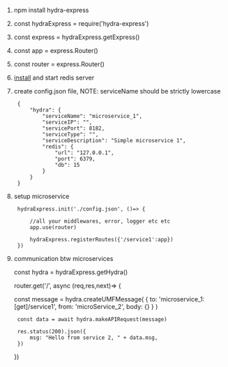 1. npm install hydra-express
2. const hydraExpress = require('hydra-express')
3. const express = hydraExpress.getExpress()

4. const app = express.Router()
5. const router = express.Router()

6. [install](https://github.com/microsoftarchive/redis/releases/latest) and start redis server

7. create config.json file, NOTE: serviceName should be strictly lowercase

        {
            "hydra": {
                "serviceName": "microservice_1",  
                "serviceIP": "",
                "servicePort": 8182,
                "serviceType": "",
                "serviceDescription": "Simple microservice 1",
                "redis": {
                    "url": "127.0.0.1",
                    "port": 6379,
                    "db": 15
                }
            }
        }
        

8. setup microservice

        hydraExpress.init('./config.json', ()=> {

            //all your middlewares, error, logger etc etc
            app.use(router)

            hydraExpress.registerRoutes({'/service1':app})
        })


9. communication btw microservices

    const hydra = hydraExpress.getHydra()

    router.get('/', async (req,res,next)=> {

    const message = hydra.createUMFMessage(
            {
                to: 'microservice_1:[get]/service1',
                from: 'microService_2',
                body: {}
            }
        )

        const data = await hydra.makeAPIRequest(message)

        res.status(200).json({
            msg: "Hello from service 2, " + data.msg,        
        })

    })